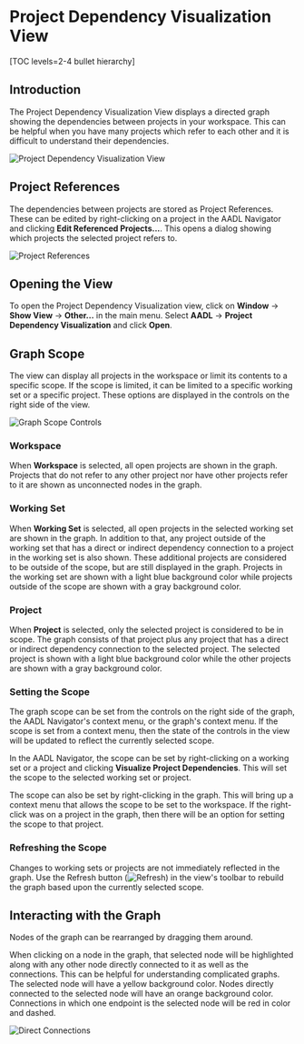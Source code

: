 <!--
Copyright (c) 2004-2020 Carnegie Mellon University and others. (see Contributors file). 
All Rights Reserved.

NO WARRANTY. ALL MATERIAL IS FURNISHED ON AN "AS-IS" BASIS. CARNEGIE MELLON UNIVERSITY MAKES NO WARRANTIES OF ANY
KIND, EITHER EXPRESSED OR IMPLIED, AS TO ANY MATTER INCLUDING, BUT NOT LIMITED TO, WARRANTY OF FITNESS FOR PURPOSE
OR MERCHANTABILITY, EXCLUSIVITY, OR RESULTS OBTAINED FROM USE OF THE MATERIAL. CARNEGIE MELLON UNIVERSITY DOES NOT
MAKE ANY WARRANTY OF ANY KIND WITH RESPECT TO FREEDOM FROM PATENT, TRADEMARK, OR COPYRIGHT INFRINGEMENT.

This program and the accompanying materials are made available under the terms of the Eclipse Public License 2.0
which is available at https://www.eclipse.org/legal/epl-2.0/
SPDX-License-Identifier: EPL-2.0

Created, in part, with funding and support from the United States Government. (see Acknowledgments file).

This program includes and/or can make use of certain third party source code, object code, documentation and other
files ("Third Party Software"). The Third Party Software that is used by this program is dependent upon your system
configuration. By using this program, You agree to comply with any and all relevant Third Party Software terms and
conditions contained in any such Third Party Software or separate license file distributed with such Third Party
Software. The parties who own the Third Party Software ("Third Party Licensors") are intended third party benefici-
aries to this license with respect to the terms applicable to their Third Party Software. Third Party Software li-
censes only apply to the Third Party Software and not any other portion of this program or this program as a whole.
-->
# Project Dependency Visualization View

[TOC levels=2-4 bullet hierarchy]

## Introduction

The Project Dependency Visualization View displays a directed graph showing the dependencies between projects in your
workspace. This can be helpful when you have many projects which refer to each other and it is difficult to understand
their dependencies.

![Project Dependency Visualization View](images/dependencyVisualization/ProjectView.png)

## Project References

The dependencies between projects are stored as Project References. These can be edited by right-clicking on a project
in the AADL Navigator and clicking **Edit Referenced Projects...**. This opens a dialog showing which projects the
selected project refers to.

![Project References](images/dependencyVisualization/ProjectReferences.png)

## Opening the View

To open the Project Dependency Visualization view, click on **Window** -> **Show View** -> **Other...** in the main
menu. Select **AADL** -> **Project Dependency Visualization** and click **Open**.

## Graph Scope

The view can display all projects in the workspace or limit its contents to a specific scope. If the scope is limited,
it can be limited to a specific working set or a specific project. These options are displayed in the controls on the
right side of the view.

![Graph Scope Controls](images/dependencyVisualization/ProjectGraphScopeControls.png)

### Workspace

When **Workspace** is selected, all open projects are shown in the graph. Projects that do not refer to any other
project nor have other projects refer to it are shown as unconnected nodes in the graph.

### Working Set

When **Working Set** is selected, all open projects in the selected working set are shown in the graph. In addition to
that, any project outside of the working set that has a direct or indirect dependency connection to a project in the
working set is also shown. These additional projects are considered to be outside of the scope, but are still displayed
in the graph. Projects in the working set are shown with a light blue background color while projects outside of the
scope are shown with a gray background color.

### Project

When **Project** is selected, only the selected project is considered to be in scope. The graph consists of that project
plus any project that has a direct or indirect dependency connection to the selected project. The selected project is
shown with a light blue background color while the other projects are shown with a gray background color.

### Setting the Scope

The graph scope can be set from the controls on the right side of the graph, the AADL Navigator's context menu, or the
graph's context menu. If the scope is set from a context menu, then the state of the controls in the view will be
updated to reflect the currently selected scope.

In the AADL Navigator, the scope can be set by right-clicking on a working set or a project and clicking
**Visualize Project Dependencies**. This will set the scope to the selected working set or project.

The scope can also be set by right-clicking in the graph. This will bring up a context menu that allows the scope to be
set to the workspace. If the right-click was on a project in the graph, then there will be an option for setting the
scope to that project.

### Refreshing the Scope

Changes to working sets or projects are not immediately reflected in the graph. Use the Refresh button
(![Refresh](images/dependencyVisualization/refresh.png)) in the view's toolbar to rebuild the graph based upon the
currently selected scope.

## Interacting with the Graph

Nodes of the graph can be rearranged by dragging them around.

When clicking on a node in the graph, that selected node will be highlighted along with any other node directly
connected to it as well as the connections. This can be helpful for understanding complicated graphs. The selected node
will have a yellow background color. Nodes directly connected to the selected node will have an orange background color.
Connections in which one endpoint is the selected node will be red in color and dashed.

![Direct Connections](images/dependencyVisualization/ProjectDirectConnections.png)